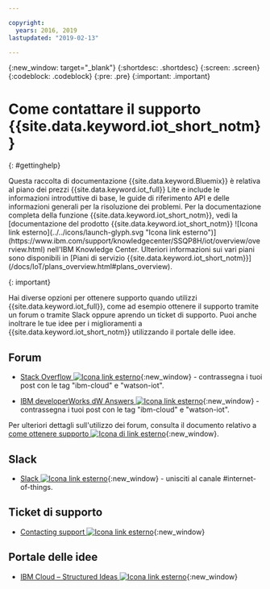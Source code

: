 ```yaml
---

copyright:
  years: 2016, 2019
lastupdated: "2019-02-13"

---
```


{:new_window: target="\_blank"}
{:shortdesc: .shortdesc}
{:screen: .screen}
{:codeblock: .codeblock}
{:pre: .pre}
{:important: .important}

# Come contattare il supporto {{site.data.keyword.iot_short_notm}}
{: #gettinghelp}

<p>Questa raccolta di documentazione {{site.data.keyword.Bluemix}} è relativa al piano dei prezzi {{site.data.keyword.iot_full}} Lite e include le informazioni introduttive di base, le guide di riferimento API e delle informazioni generali per la risoluzione dei problemi.
Per la documentazione completa della funzione {{site.data.keyword.iot_short_notm}}, vedi la [documentazione del prodotto {{site.data.keyword.iot_short_notm}} ![Icona link esterno](../../icons/launch-glyph.svg "Icona link esterno")](https://www.ibm.com/support/knowledgecenter/SSQP8H/iot/overview/overview.html) nell'IBM Knowledge Center. Ulteriori informazioni sui vari piani sono disponibili in [Piani di servizio {{site.data.keyword.iot_short_notm}}](/docs/IoT/plans_overview.html#plans_overview). 
</p>
{: important}

Hai diverse opzioni per ottenere supporto quando utilizzi {{site.data.keyword.iot_full}}, come ad esempio ottenere il supporto tramite un forum o tramite Slack oppure aprendo un ticket di supporto. Puoi anche inoltrare le tue idee per i miglioramenti a {{site.data.keyword.iot_short_notm}} utilizzando il portale delle idee.

## Forum

* [Stack Overflow ![Icona link esterno](../../icons/launch-glyph.svg "Icona link esterno")](http://stackoverflow.com/search?q=watson-iot+ibm-bluemix){:new_window} - contrassegna i tuoi post con le tag "ibm-cloud" e "watson-iot".
<!--Insert the appropriate dW Answers tag for your service for <service_keyword> in URL below:  -->
* [IBM developerWorks dW Answers ![Icona link esterno](../../icons/launch-glyph.svg "Icona link esterno")](https://developer.ibm.com/answers/topics/watson-iot/?smartspace=bluemix){:new_window} - contrassegna i tuoi post con le tag "ibm-cloud" e "watson-iot".

Per ulteriori dettagli sull'utilizzo dei forum, consulta il documento relativo a [come ottenere supporto ![Icona di link esterno](../../icons/launch-glyph.svg "Icona di link esterno")](https://{DomainName}/docs/support/index.html#getting-help){:new_window}.


## Slack

* [Slack ![Icona link esterno](../../icons/launch-glyph.svg "Icona link esterno")](https://ibm-developers.slack.com/){:new_window} - unisciti al canale #internet-of-things.


## Ticket di supporto

* [Contacting support ![Icona link esterno](../../icons/launch-glyph.svg "Icona link esterno")](https://{DomainName}/docs/support/index.html#contacting-support){:new_window}


## Portale delle idee

* [IBM Cloud – Structured Ideas ![Icona link esterno](../../icons/launch-glyph.svg "Icona link esterno")](http://ibm.biz/cloudideas){:new_window}
